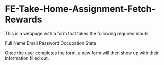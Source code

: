 # FE-Take-Home-Assignment-Fetch-Rewards

This is a webpage with a form that takes the following required inputs

Full Name
Email
Password
Occupation
State

Once the user completes the form, a new form will then show up with their information filled out. 

